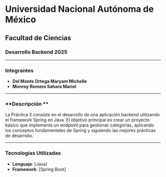 # Universidad Nacional Autónoma de México  
## Facultad de Ciencias  

### Desarrollo Backend 2025  

---

### **Integrantes**  
- **Del Monte Ortega Maryam Michelle**  
- **Monroy Romero Sahara Mariel**  

---

### **Descripción **  

La Práctica 2 consiste en el desarrollo de una aplicación backend utilizando el framework Spring en Java. El objetivo principal es crear un proyecto básico que implemente un endpoint para gestionar categorías, aplicando los conceptos fundamentales de Spring y siguiendo las mejores prácticas de desarrollo.

---

### **Tecnologías Utilizadas**  
- **Lenguaje**: [Java]  
- **Framework**: [Spring Boot]  